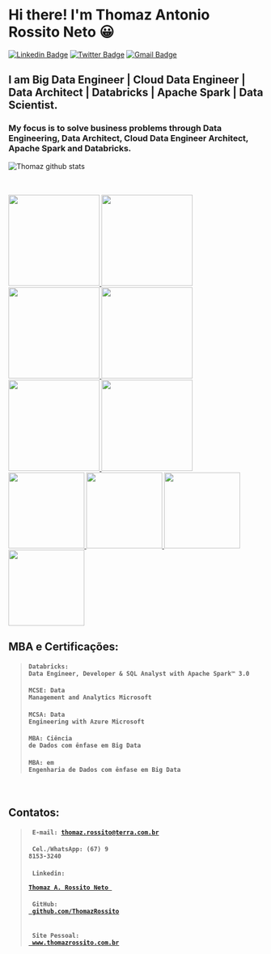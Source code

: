 # Hi there! I'm Thomaz Antonio Rossito Neto 😀

[![Linkedin Badge](https://img.shields.io/badge/-LinkedIn-blue?style=for-the-badge&logo=Linkedin&logoColor=white&link=https:https://www.linkedin.com/in/thomaz-antonio-rossito-neto/)](https://www.linkedin.com/in/thomaz-antonio-rossito-neto/)
[![Twitter Badge](https://img.shields.io/badge/-Twitter-1ca0f1?style=for-the-badge&labelColor=1ca0f1&logo=twitter&logoColor=white&link=https://twitter.com/thomazrossito)](https://twitter.com/thomazrossito)
[![Gmail Badge](https://img.shields.io/badge/-Gmail-c14438?style=for-the-badge&logo=Gmail&logoColor=white&link=mailto:thomazrossito@gmail.com)](mailto:thomazrossito@gmail.com)


## I am Big Data Engineer | Cloud Data Engineer | Data Architect | Databricks | Apache Spark | Data Scientist.

### My focus is to solve business problems through Data Engineering, Data Architect, Cloud Data Engineer Architect, Apache Spark and Databricks.


![Thomaz github stats](https://github-readme-stats.vercel.app/api?username=ThomazRossito)


<!--
**ThomazRossito/ThomazRossito** is a ✨ _special_ ✨ repository because its `README.md` (this file) appears on your GitHub profile.

Here are some ideas to get you started:

- 🔭 I’m currently working on ...
- 🌱 I’m currently learning ...
- 👯 I’m looking to collaborate on ...
- 🤔 I’m looking for help with ...
- 💬 Ask me about ...
- 📫 How to reach me: ...
- 😄 Pronouns: ...
- ⚡ Fun fact: ...
-->

<br>
<br>
<a href="https://credentials.databricks.com/cf7a1e4a-b12e-440d-9b30-cf1ed1fdbbee#gs.31x9pe"> 
<img width = "180px" src = "https://cert-databricks.s3.us-east-2.amazonaws.com/PDE.png"> </a> 
<a href="https://credentials.databricks.com/2a840d7b-165a-49b2-805d-34fe730fddf1#gs.31x9my"> 
<img width = "180px" src = "https://cert-databricks.s3.us-east-2.amazonaws.com/PDF.png"> </a> 
<a href="https://credentials.databricks.com/84d1e7ba-ec89-4a73-9f00-3c63023bf0da#gs.31x7xl">
<img width = "180px" src = "https://cert-databricks.s3.us-east-2.amazonaws.com/SQL.png"> </a>
<a href="https://credentials.databricks.com/54044280-7325-41cd-b4c3-72cc9169686a#gs.in4ak9"> 
<img width = "180px" src = "https://cert-databricks.s3.us-east-2.amazonaws.com/DLH.png"> </a>
<a href="https://credentials.databricks.com/6e6af853-6fe4-4da8-84f1-3723b054cda1#gs.31x41j"> 
<img width = "180px" src = "https://cert-databricks.s3.us-east-2.amazonaws.com/DTL.png"> </a>
<a href="https://credentials.databricks.com/54044280-7325-41cd-b4c3-72cc9169686a#gs.in4ak9"> 
<img width = "180px" src = "https://cert-databricks.s3.us-east-2.amazonaws.com/UDA.png"> </a>
<br>
<a href="https://www.youracclaim.com/users/thomaz-antonio-rossito-neto/badges"> 
<img width = "150px" src = "https://cert-microsoft.s3.us-east-2.amazonaws.com/MCSE.png"> </a>
<a href="https://www.youracclaim.com/users/thomaz-antonio-rossito-neto/badges"> 
<img width = "150px" src = "https://cert-microsoft.s3.us-east-2.amazonaws.com/MCSA.png"> </a>
<a href="https://www.youracclaim.com/users/thomaz-antonio-rossito-neto/badges"> 
<img width = "150px" src = "https://cert-microsoft.s3.us-east-2.amazonaws.com/ADF.png"> </a>
<a href="https://www.youracclaim.com/users/thomaz-antonio-rossito-neto/badges"> 
<img width = "150px" src = "https://cert-microsoft.s3.us-east-2.amazonaws.com/MTA.png"> </a>

<br>

## MBA e Certificações:

> #### <code>Databricks: Data Engineer, Developer & SQL Analyst with Apache Spark™ 3.0  </code>
> #### <code>MCSE: Data Management and Analytics Microsoft</code>
> #### <code>MCSA: Data Engineering with Azure Microsoft</code>
> #### <code>MBA: Ciência de Dados com ênfase em Big Data</code>
> #### <code>MBA: em Engenharia de Dados com ênfase em Big Data</code>

<br>

## Contatos: 

> #### <code> E-mail: thomaz.rossito@terra.com.br </code> 
> #### <code> Cel./WhatsApp: (67) 9 8153-3240 </code> 
> #### <code> Linkedin: <a href="https://www.linkedin.com/in/thomaz-antonio-rossito-neto/"> Thomaz A. Rossito Neto </a> </code>
> #### <code> GitHub: <a href="https://github.com/ThomazRossito"> github.com/ThomazRossito </a> </code>
> #### <code> Site Pessoal: <a href="www.thomazrossito.com.br"> www.thomazrossito.com.br </a> </code>
